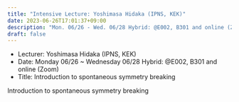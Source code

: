 ```yaml
---
title: "Intensive Lecture: Yoshimasa Hidaka (IPNS, KEK)"
date: 2023-06-26T17:01:37+09:00
description: "Mon. 06/26 - Wed. 06/28 Hybrid: @E002, B301 and online (Zoom)"
draft: false
---
```


- Lecturer:
Yoshimasa Hidaka (IPNS, KEK)
- Date:
Monday 06/26 ~ Wednesday 06/28 Hybrid: @E002, B301 and online (Zoom)
- Title:
Introduction to spontaneous symmetry breaking

<!--more-->

Introduction to spontaneous symmetry breaking
